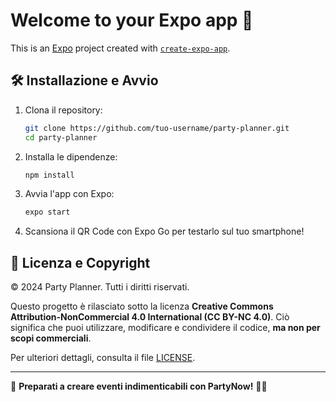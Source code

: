 # Welcome to your Expo app 👋

This is an [Expo](https://expo.dev) project created with [`create-expo-app`](https://www.npmjs.com/package/create-expo-app).

## 🛠 Installazione e Avvio

1. Clona il repository:
   ```sh
   git clone https://github.com/tuo-username/party-planner.git
   cd party-planner
   ```
2. Installa le dipendenze:
   ```sh
   npm install
   ```
3. Avvia l'app con Expo:
   ```sh
   expo start
   ```
4. Scansiona il QR Code con Expo Go per testarlo sul tuo smartphone!

## 📜 Licenza e Copyright

© 2024 Party Planner. Tutti i diritti riservati.

Questo progetto è rilasciato sotto la licenza **Creative Commons Attribution-NonCommercial 4.0 International (CC BY-NC 4.0)**. Ciò significa che puoi utilizzare, modificare e condividere il codice, **ma non per scopi commerciali**.

Per ulteriori dettagli, consulta il file [LICENSE](./LICENSE).

---

🚀 **Preparati a creare eventi indimenticabili con PartyNow!** 🎊🥳